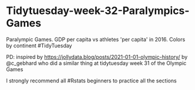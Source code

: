 # Tidytuesday-week-32-Paralympics-Games

Paralympic Games. GDP per capita vs athletes 'per capita' in 2016. Colors by continent
#TidyTuesday 

PD: inspired by https://jollydata.blog/posts/2021-01-01-olympic-history/ by 
@c_gebhard who did a similar thing at tidytuesday week 31 of the Olympic Games
 
I strongly recommend all #Rstats beginners to practice all the sections
